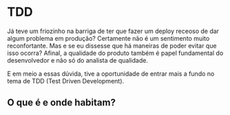 # TDD

Já teve um friozinho na barriga de ter que fazer um deploy receoso de dar algum problema em produção? Certamente não é um sentimento muito reconfortante. Mas e se eu dissesse que há maneiras de poder evitar que isso ocorra? Afinal, a qualidade do produto também é papel fundamental do desenvolvedor e não só do analista de qualidade.

E em meio a essas dúvida, tive a oportunidade de entrar mais a fundo no tema de TDD (Test Driven Development). 

## O que é e onde habitam?

